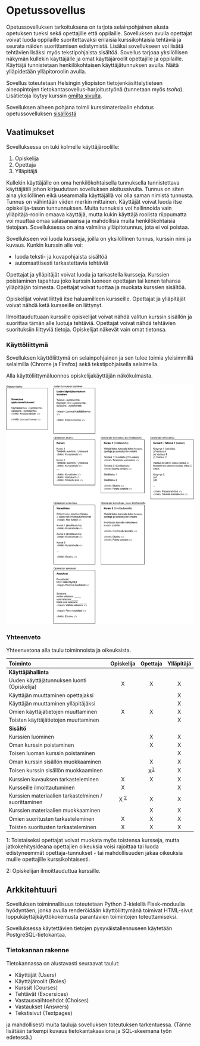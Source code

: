 # Opetussovellus

Opetussovelluksen tarkoituksena on tarjota selainpohjainen alusta opetuksen tueksi sekä opettajille että oppilaille. Sovelluksen avulla opettajat voivat luoda oppilaille suoritettavaksi erilaisia kurssikohtaisia tehtäviä ja seurata näiden suorittamisen edistymistä. Lisäksi sovellukseen voi lisätä tehtävien lisäksi myös tekstipohjaista sisältöä. Sovellus tarjoaa yksilöllisen näkymän kullekin käyttäjälle ja omat käyttäjäroolit opettajille ja oppilaille. Käyttäjä tunnistetaan henkilökohtaisen käyttäjätunnuksen avulla. Näitä ylläpidetään ylläpitoroolin avulla.

Sovellus toteutetaan Helsingin yliopiston tietojenkäsittelytieteen aineopintojen tietokantasovellus-harjoitustyönä (tunnetaan myös _tsoha_). Lisätietoja löytyy kurssin [omilta sivulta](https://hy-tsoha.github.io).

Sovelluksen aiheen pohjana toimii kurssimateriaalin ehdotus opetussovelluksen [sisällöstä](https://hy-tsoha.github.io/materiaali/pages/aiheen_valinta.html)

## Vaatimukset

Sovelluksessa on tuki kolmelle käyttäjäroolille:

1. Opiskelija
2. Opettaja
3. Ylläpitäjä

Kullekin käyttäjälle on oma henkilökohtaisella tunnuksella tunnistettava käyttäjätili johon kirjaudutaan sovelluksen aloitussivulta. Tunnus on siten aina yksilöllinen eikä useammalla käyttäjällä voi olla saman nimistä tunnusta. Tunnus on vähintään viiden merkin mittainen. Käyttäjät voivat luoda itse opiskelija-tason tunnunnuksen. Muita tunnuksia voi hallinnoida vain ylläpitäjä-roolin omaava käyttäjä, mutta kukin käyttäjä roolista riippumatta voi muuttaa omaa salasanaansa ja mahdollisia muita henkilökohtaisia tietojaan. Sovelluksessa on aina valmiina ylläpitotunnus, jota ei voi poistaa.

Sovellukseen voi luoda kursseja, joilla on yksilöllinen tunnus, kurssin nimi ja kuvaus. Kunkin kurssin alle voi:
 - luoda teksti- ja kuvapohjaista sisältöä
 - automaattisesti tarkastettavia tehtäviä

Opettajat ja ylläpitäjät voivat luoda ja tarkastella kursseja. Kurssien poistaminen tapahtuu joko kurssin luoneen opettajan tai kenen tahansa ylläpitäjän toimesta. Opettajat voivat tuottaa ja muokata kurssien sisältöä.

Opiskelijat voivat liittyä itse haluamilleen kursseille. Opettajat ja ylläpitäjät voivat nähdä ketä kursseille on liittynyt.

Ilmoittauduttuaan kurssille opiskelijat voivat nähdä valitun kurssin sisällön ja suorittaa tämän alle luotuja tehtäviä. Opettajat voivat nähdä tehtävien suorituksiin liittyviä tietoja. Opiskelijat näkevät vain omat tietonsa.

### Käyttöliittymä

Sovelluksen käyttöliittymä on selainpohjainen ja sen tulee toimia yleisimmillä selaimilla (Chrome ja Firefox) sekä tekstipohjaisella selaimella.

Alla käyttöliittymäluonnos opiskelijakäyttäjän näkökulmasta.

![ui-luonnos](./dokumentaatio/opetussovellus_ui_opiskelija.png)

### Yhteenveto

Yhteenvetona alla taulu toiminnoista ja oikeuksista.

| Toiminto					| Opiskelija	| Opettaja	| Ylläpitäjä 	|
| :--------					| :------:	| :-----:		| :----:		|
| **Käyttäjähallinta** |
| Uuden käyttäjätunnuksen luonti (Opiskelija) 	| X 		| X		| X		|
| Käyttäjän muuttaminen opettajaksi 		| 		| 		| X		|
| Käyttäjän muuttaminen ylläpitäjäksi		| 		|		| X		|
| Omien käyttäjätietojen muuttaminen 		| X		| X		| X		|
| Toisten käyttäjätietojen muuttaminen		| 		|		| X		|
| **Sisältö**	 				| 		|		| 		|
| Kurssien luominen 				| 		| X		| X		|
| Oman kurssin poistaminen			| 		| X		| X		|
| Toisen luoman kurssin poistaminen		| 		| 		| X		|
| Oman kurssin sisällön muokkaaminen		| 		| X		| X		|
| Toisen kurssin sisällön muokkaaminen		| 		| X<sup>[1](#a1)</sup>	| X		|
| Kurssien kuvauksen tarkasteleminen		| X		| X		| X		|
| Kursseille ilmoittautuminen			| X		| 		| X		|
| Kurssien materiaalien tarkastelminen / suorittaminen	| X <sup>[2](#a2)</sup> | X	| X		|
| Kurssien materiaalien muokkaaminen 		| 		| X		| X 		|
| Omien suoritusten tarkasteleminen 		| X		| X		| X		|
| Toisten suoritusten tarkasteleminen 		| X 		| X		| X		|

<a name="a1">1</a>: Toistaiseksi opettajat voivat muokata myös toistensa kursseja, mutta jatkokehitysideana opettajien oikeuksia voisi rajoittaa tai luoda edistyneemmät opettaja-tunnukset - tai mahdollisuuden jakaa oikeuksia muille opettajille kurssikohtaisesti.

<a name="a2">2</a>: Opiskelijan ilmoittauduttua kurssille.


## Arkkitehtuuri

Sovelluksen toiminnallisuus toteutetaan Python 3-kielellä Flask-moduulia hyödyntäen, jonka avulla renderöidään käyttöliittymänä toimivat HTML-sivut loppukäyttäjkäyttökokemusta parantavien toimintojen toteuttamiseksi.

Sovelluksessa käytettävien tietojen pysyväistallennuseen käytetään PostgreSQL-tietokantaa.

### Tietokannan rakenne

Tietokannassa on alustavasti seuraavat taulut:

- Käyttäjät (Users)
- Käyttäjäroolit (Roles)
- Kurssit (Courses)
- Tehtävät (Excersices)
- Vastausvaihtoehdot (Choises)
- Vastaukset (Answers)
- Tekstisivut (Textpages)

ja mahdollisesti muita tauluja sovelluksen toteutuksen tarkentuessa. (Tänne lisätään tarkempi kuvaus tietokantakaaviona ja SQL-skeemana työn edetessä.)
